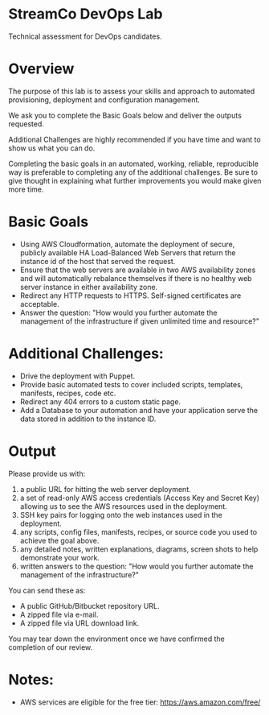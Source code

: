StreamCo DevOps Lab
==========

Technical assessment for DevOps candidates.


Overview
==========

The purpose of this lab is to assess your skills and approach to automated provisioning, deployment and configuration management.

We ask you to complete the Basic Goals below and deliver the outputs requested.

Additional Challenges are highly recommended if you have time and want to show us what you can do.

Completing the basic goals in an automated, working, reliable, reproducible way is preferable to completing any of the additional challenges.  Be sure to give thought in explaining what further improvements you would make given more time.


Basic Goals
==========

* Using AWS Cloudformation, automate the deployment of secure, publicly available HA Load-Balanced Web Servers that return the instance id of the host that served the request.
* Ensure that the web servers are available in two AWS availability zones and will automatically rebalance themselves if there is no healthy web server instance in either availability zone.
* Redirect any HTTP requests to HTTPS. Self-signed certificates are acceptable.
* Answer the question: "How would you further automate the management of the infrastructure if given unlimited time and resource?"

Additional Challenges:
==========

* Drive the deployment with Puppet.
* Provide basic automated tests to cover included scripts, templates, manifests, recipes, code etc.
* Redirect any 404 errors to a custom static page.
* Add a Database to your automation and have your application serve the data stored in addition to the instance ID.

Output
==========

Please provide us with:

1. a public URL for hitting the web server deployment.
2. a set of read-only AWS access credentials (Access Key and Secret Key) allowing us to see the AWS resources used in the deployment.
3. SSH key pairs for logging onto the web instances used in the deployment.
4. any scripts, config files, manifests, recipes, or source code you used to achieve the goal above.
5. any detailed notes, written explanations, diagrams, screen shots to help demonstrate your work.
6. written answers to the question: "How would you further automate the management of the infrastructure?"

You can send these as:

* A public GitHub/Bitbucket repository URL.
* A zipped file via e-mail.
* A zipped file via URL download link.

You may tear down the environment once we have confirmed the completion of our review.

Notes:
==========

* AWS services are eligible for the free tier: https://aws.amazon.com/free/
